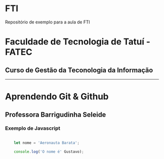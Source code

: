 # FTI
Repositório de exemplo para a aula de FTI

# Faculdade de Tecnologia de Tatuí - FATEC

## Curso de Gestão da Teconologia da Informação

---

# Aprendendo Git & Github

## Professora Barrigudinha Seleide

### Exemplo de Javascript

```javascript

    let nome = 'Aeronauta Barata';

    console.log('O nome é' Gustavo);
```
